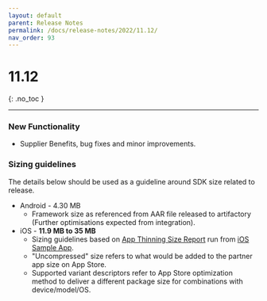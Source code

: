 ```yaml
---
layout: default
parent: Release Notes
permalink: /docs/release-notes/2022/11.12/
nav_order: 93
---
```


# 11.12

{: .no_toc }

---

### New Functionality

* Supplier Benefits, bug fixes and minor improvements.

### Sizing guidelines
The details below should be used as a guideline around SDK size related to release.
* Android - 4.30 MB
    * Framework size as referenced from AAR file released to artifactory (Further optimisations expected from integration).
* iOS - **11.9 MB to 35 MB**
    * Sizing guidelines based on <a href="https://github.com/cartrawler/cartrawler.github.io/blob/master/ios-report.txt" target="_blank">App Thinning Size Report</a> run from <a href="https://github.com/cartrawler/cartrawler-ios-integration" target="_blank">iOS Sample App</a>.
    * "Uncompressed" size refers to what would be added to the partner app size on App Store.
    * Supported variant descriptors refer to App Store optimization method to deliver a different package size for combinations with device/model/OS.
